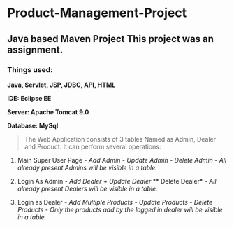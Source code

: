# Product-Management-Project
## Java based Maven Project This project was an assignment.

### Things used: 

**Java, Servlet, JSP, JDBC, API, HTML**

**IDE: Eclipse EE**

**Server: Apache Tomcat 9.0**

**Database: MySql**

>The Web Application consists of 3 tables Named as Admin, Dealer and Product.
>It can perform several operations: 

1. Main Super User Page
  *- Add Admin*
  *- Update Admin*
  *- Delete Admin*
  *- All already present Admins will be visible in a table.*
  
2. Login As Admin
  *- Add Dealer*
  *+ Update Dealer*
  ** Delete Dealer*
  *- All already present Dealers will be visible in a table.*
  
3. Login as Dealer
  *- Add Multiple Products*
  *- Update Products*
  *- Delete Products*
  *- Only the products add by the logged in dealer will be visible in a table.*
